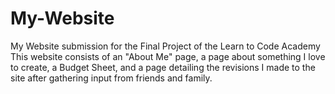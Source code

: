 # My-Website
My Website submission for the Final Project of the Learn to Code Academy
This website consists of an "About Me" page, a page about something I love to create, a Budget Sheet, 
and a page detailing the revisions I made to the site after gathering input from friends and family.
